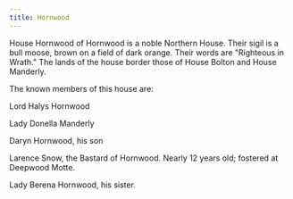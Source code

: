 ```yaml
---
title: Hornwood
---
```


House Hornwood of Hornwood is a noble Northern House. Their sigil is a bull moose, brown on a field of dark orange. Their words are "Righteous in Wrath." The lands of the house border those of House Bolton and House Manderly.

The known members of this house are:

Lord Halys Hornwood

Lady Donella Manderly

Daryn Hornwood, his son

Larence Snow, the Bastard of Hornwood. Nearly 12 years old; fostered at Deepwood Motte.

Lady Berena Hornwood, his sister. 


